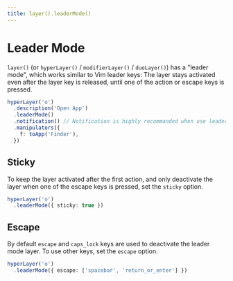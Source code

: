 ```yaml
---
title: layer().leaderMode()
---
```


# Leader Mode

`layer()` (or `hyperLayer()` / `modifierLayer()` / `duoLayer()`) has a "leader mode", which works 
similar to Vim leader keys: The layer stays activated even after the layer key is 
released, until one of the action or escape keys is pressed.

```typescript
hyperLayer('o')
  .description('Open App')
  .leaderMode()
  .notification() // Notification is highly recommanded when use leader mode
  .manipulators({
    f: toApp('Finder'),
  })
```

## Sticky

To keep the layer activated after the first action, and only deactivate the layer
when one of the escape keys is pressed, set the `sticky` option.


```typescript
hyperLayer('o')
  .leaderMode({ sticky: true }) 
```

## Escape

By default `escape` and `caps_lock` keys are used to deactivate the leader mode layer.
To use other keys, set the `escape` option.

```typescript
hyperLayer('o')
  .leaderMode({ escape: ['spacebar', 'return_or_enter'] }) 
```
